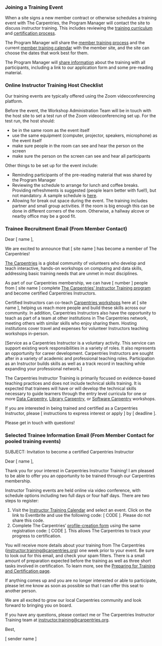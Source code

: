 ### Joining a Training Event

When a site signs a new member contract or otherwise schedules a training event with The Carpentries, the Program Manager will contact the site to discuss instructor training.  This includes reviewing the [training curriculum](https://carpentries.github.io/instructor-training/) and [certification process](https://carpentries.github.io/instructor-training/checkout/).  

The Program Manager will share the [member training process](https://carpentries.github.io/instructor-training/members/) and the current [member training calendar](https://carpentries.github.io/instructor-training/training_calendar/) with the member site, and the site can choose the dates that work best for them.

The Program Manager will [share information](email_templates_admin.html#member-training-introductions) about the training with all participants, including a link to our application form and some pre-reading material.

### Online Instructor Training Host Checklist

Our training events are typically offered using the Zoom videoconferencing platform.

Before the event, the Workshop Administration Team will be in touch with the host site to set a test run of the Zoom videoconferencing set up. For the test run, the host should:

* be in the same room as the event itself
* use the same equipment (computer, projector, speakers, microphone) as the event itself
* make sure people in the room can see and hear the person on the screen
* make sure the person on the screen can see and hear all participants

Other things to be set up for the event include:
* Reminding participants of the pre-reading material that was shared by the Program Manager
* Reviewing the schedule to arrange for lunch and coffee breaks. Providing refreshments is suggested (people learn better with fuel!), but not mandatory.  A sample schedule is [here](https://carpentries.github.io/instructor-training/).
* Allowing for break out space during the event. The training includes partner and small group activities. If the room is big enough this can be done in different corners of the room.  Otherwise, a hallway alcove or nearby office may be a good fit.


### Trainee Recruitment Email (From Member Contact)

Dear [ name ],

We are excited to announce that [ site name ] has become a member of The Carpentries!

[The Carpentries](https://carpentries.org) is a global community of volunteers who develop and teach interactive, hands-on workshops on computing and data skills, addressing basic training needs that are unmet in most disciplines.

As part of our Carpentries membership, we can have [ number ] people from [ site name ] complete [The Carpentries’ Instructor Training program](https://carpentries.github.io/instructor.training/) and become certified Carpentries Instructors. 

Certified Instructors can co-teach [Carpentries workshops](https://carpentries.org/workshops/) here at [ site name ], helping us reach more people and build these skills across our community. In addition, Carpentries Instructors also have the opportunity to teach as part of a team at other institutions in The Carpentries network, meeting others with similar skills who enjoy sharing them. Hosting institutions cover travel and expenses for volunteer Instructors teaching workshops in-person.

[Service as a Carpentries Instructor is a voluntary activity. This service can support existing work responsibilities in a variety of roles. It also represents an opportunity for career development. Carpentries Instructors are sought after in a variety of academic and professional teaching roles. Participation as an Instructor builds skills as well as a track record in teaching while expanding your professional network.]

The Carpentries Instructor Training is primarily focused on evidence-based teaching practices and does not include technical skills training. It is expected that trainees will have or will develop the technical skills necessary to guide learners through the entry level curricula for one or more [Data Carpentry](https://datacarpentry.org/lessons/), [Library Carpentry](https://librarycarpentry.org/lessons/), or [Software Carpentry](https://software-carpentry.org/lessons/) workshops. 

If you are interested in being trained and certified as a Carpentries Instructor, please [ instructions to express interest or apply ] by [ deadline ].

Please get in touch with questions! 


### Selected Trainee Information Email (From Member Contact for pooled training events)
SUBJECT: Invitation to become a certified Carpentries Instructor

Dear [ name ],

Thank you for your interest in Carpentries Instructor Training! I am pleased to be able to offer you an opportunity to be trained through our Carpentries membership. 

Instructor Training events are held online via video conference, with schedule options including two full days or four half days. There are two steps to register: 

1. Visit the [Instructor Training Calendar](https://carpentries.github.io/instructor-training/training_calendar/) and select an event. Click on the link to Eventbrite and use the following code: [ CODE ]. Please do not share this code.
2. Complete The Carpentries’ [profile-creation form](https://amy.carpentries.org/forms/request_training/) using the same registration code: [ CODE ]. This allows The Carpentries to track your progress to certification. 

You will receive more details about your training from The Carpentries (instructor.training@carpentries.org) one week prior to your event. Be sure to look out for this email, and check your spam filters. There is a small amount of preparation expected before the training as well as three short tasks involved in certification. To learn more, see the [Preparing for Training and Certification page](https://carpentries.github.io/instructor-training/setup.html). 

If anything comes up and you are no longer interested or able to participate, please let me know as soon as possible so that I can offer this seat to another person.

We are all excited to grow our local Carpentries community and look forward to bringing you on board.

If you have any questions, please contact me or The Carpentries Instructor Training team at instructor.training@carpentries.org.

Best,

[ sender name ]

